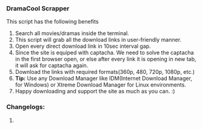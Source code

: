 ### DramaCool Scrapper

This script has the following benefits

1.  Search all movies/dramas inside the terminal.
2.  This script will grab all the download links in user-friendly manner.
3.  Open every direct download link in 10sec interval gap.
4.  Since the site is equiped with captacha. We need to solve the captacha in the first browser open, or else after every link it is opening in new tab, it will ask for captacha again.
5.  Download the links with required formats(360p, 480, 720p, 1080p, etc.)
6.  **Tip:** Use any Download Manager like IDM(Internet Download Manager, for Windows) or Xtreme Download Manager for Linux environments.
7.  Happy downloading and support the site as much as you can. :)

### Changelogs:

1.
